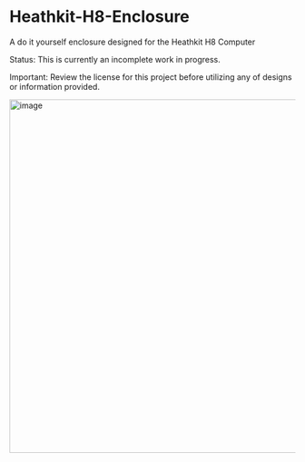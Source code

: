 # Heathkit-H8-Enclosure
A do it yourself enclosure designed for the Heathkit H8 Computer

Status: This is currently an incomplete work in progress.

Important: Review the license for this project before utilizing any of designs or information provided.

<img width="623" alt="image" src="https://github.com/CraigBladow/Heathkit-H8-Enclosure/assets/114250647/3e57cef3-66dc-4a5c-a444-33d7934946cc">
